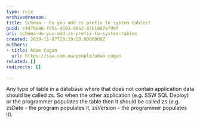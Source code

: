 ```yaml
---
type: rule
archivedreason: 
title: Schema - Do you add zs prefix to system tables?
guid: c4479646-fd91-4593-96a2-87b1087ef99f
uri: schema-do-you-add-zs-prefix-to-system-tables
created: 2019-11-07T20:39:28.0000000Z
authors:
- title: Adam Cogan
  url: https://ssw.com.au/people/adam-cogan
related: []
redirects: []

---
```



<p class="ssw15-rteElement-P">Any type of table in a database where that does not contain application data should be called zs. So when the other application (e.g. SSW SQL Deploy) or the programmer populates the table then it should be called zs (e.g. zsDate - the program populates it, zsVersion - the programmer populates it).​​<br></p>
<br><excerpt class='endintro'></excerpt><br>



